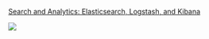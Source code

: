 [Search and Analytics: Elasticsearch, Logstash, and Kibana](https://deepwiki.com/docker-library/docs/3.3-search-and-analytics:-elasticsearch-logstash-and-kibana)

![](../../~assets~/pics/ELS_Stack_Scheme.png)